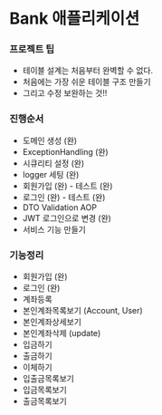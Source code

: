 # Bank 애플리케이션

### 프로젝트 팁

- 테이블 설계는 처음부터 완벽할 수 없다.
- 처음에는 가장 쉬운 테이블 구조 만들기
- 그리고 수정 보완하는 것!!

### 진행순서

- 도메인 생성 (완)
- ExceptionHandling (완)
- 시큐리티 설정 (완)
- logger 세팅 (완)
- 회원가입 (완) - 테스트 (완)
- 로그인 (완) - 테스트 (완)
- DTO Validation AOP
- JWT 로그인으로 변경 (완)
- 서비스 기능 만들기

### 기능정리

- 회원가입 (완)
- 로그인 (완)
- 계좌등록
- 본인계좌목록보기 (Account, User)
- 본인계좌상세보기
- 본인계좌삭제 (update)
- 입금하기
- 출금하기
- 이체하기
- 입출금목록보기
- 입금목록보기
- 출금목록보기
